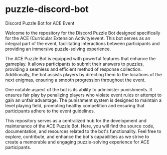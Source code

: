 # puzzle-discord-bot
 Discord Puzzle Bot for ACE Event

Welcome to the repository for the Discord Puzzle Bot designed specifically for the ACE (Curricular Extension Activity)event. This bot serves as an integral part of the event, facilitating interactions between participants and providing an immersive puzzle-solving experience.

The ACE Puzzle Bot is equipped with powerful features that enhance the gameplay. It allows participants to submit their answers to puzzles, providing a seamless and efficient method of response collection. Additionally, the bot assists players by directing them to the locations of the next enigmas, ensuring a smooth progression throughout the event.

One notable aspect of the bot is its ability to administer punishments. It ensures fair play by penalizing players who violate event rules or attempt to gain an unfair advantage. The punishment system is designed to maintain a level playing field, promoting healthy competition and ensuring that participants adhere to the event guidelines.

This repository serves as a centralized hub for the development and maintenance of the ACE Puzzle Bot. Here, you will find the source code, documentation, and resources related to the bot's functionality. Feel free to explore, contribute, and enhance the bot's capabilities as we strive to create a memorable and engaging puzzle-solving experience for ACE participants.